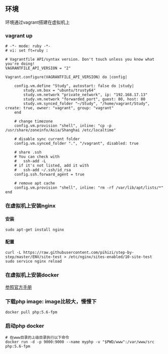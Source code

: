 ## 环境

环境通过vagrant搭建在虚拟机上

### vagrant up

```shell
# -*- mode: ruby -*-
# vi: set ft=ruby :

# Vagrantfile API/syntax version. Don't touch unless you know what you're doing!
VAGRANTFILE_API_VERSION = "2"

Vagrant.configure(VAGRANTFILE_API_VERSION) do |config|

    config.vm.define "Study", autostart: false do |study|
        study.vm.box = "ubuntu/trusty64"
        study.vm.network "private_network", ip: "192.168.17.13"
        study.vm.network "forwarded_port", guest: 80, host: 80
        study.vm.synced_folder "~/Study", "/home/vagrant/Study", create: true, owner: "vagrant", group: "vagrant"
    end

    # change timezone
    config.vm.provision "shell", inline: "cp -p /usr/share/zoneinfo/Asia/Shanghai /etc/localtime"

    # disable sync current folder
    config.vm.synced_folder ".", "/vagrant", disabled: true

    # share .ssh
    # You can check with 
    #   ssh-add -L
    # if it's not listed, add it with 
    #   ssh-add ~/.ssh/id_rsa
    config.ssh.forward_agent = true

    # remove apt cache
    config.vm.provision "shell", inline: "rm -rf /var/lib/apt/lists/*"
end
```

### 在虚拟机上安装nginx

#### 安装

```shell
sudo apt-get install nginx
```

#### 配置

```shell
curl -L https://raw.githubusercontent.com/pihizi/step-by-step/master/ENV/site-test > /etc/nginx/sites-enabled/10-site-test
sudo service nginx reload
```

### 在虚拟机上安装docker

[参照官方手册](https://docs.docker.com/engine/installation/linux/ubuntulinux/)

### 下载php image: image比较大，慢慢下

```shell
docker pull php:5.6-fpm
```

### 启动php docker

```shell
# 在www目录的上级目录执行以下命令
docker run -d -p 9000:9000 --name myphp -v "$PWD/www":/var/www/src php:5.6-fpm
```

